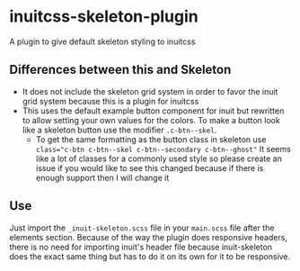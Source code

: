 # inuitcss-skeleton-plugin
A plugin to give default skeleton styling to inuitcss

## Differences between this and Skeleton
* It does not include the skeleton grid system in order to favor the inuit grid system because this is a plugin for inuitcss
* This uses the default example button component for inuit but rewritten to allow setting your own values for the colors. To make a button look like a skeleton button use the modifier `.c-btn--skel`.
    * To get the same formatting as the button class in skeleton use `class="c-btn c-btn--skel c-btn--secondary c-btn--ghost"`
    It seems like a lot of classes for a commonly used style so please create an issue if you would like to see this
    changed because if there is enough support then I will change it

## Use
Just import the `_inuit-skeleton.scss` file in your `main.scss` file after the elements section. Because of the way the plugin does responsive headers, there is no need for importing inuit's header file because inuit-skeleton does the exact same thing but has to do it on its own for it to be responsive.
